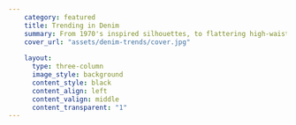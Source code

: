 ```yaml
---
    category: featured
    title: Trending in Denim
    summary: From 1970's inspired silhouettes, to flattering high-waisted cuts and the all-new girlfriend fit - are you ready to adopt the latest trends? 
    cover_url: "assets/denim-trends/cover.jpg"
   
    layout:
      type: three-column
      image_style: background
      content_style: black
      content_align: left
      content_valign: middle
      content_transparent: "1"
---
```

